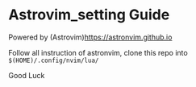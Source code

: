 # Astrovim_setting Guide

Powered by (Astrovim)<https://astronvim.github.io> 

Follow all instruction of astronvim, clone this repo into `$(HOME)/.config/nvim/lua/`

Good Luck
